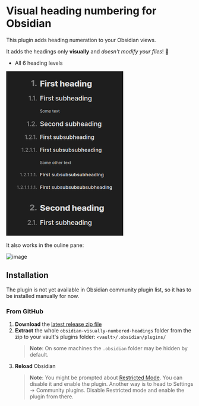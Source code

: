 # Visual heading numbering for Obsidian

This plugin adds heading numeration to your Obsidian views.

It adds the headings only **visually** and _doesn't modify your files_! 🎉

-   All 6 heading levels

![Screenshot of headings with added numbers](imgs/screenshot.png)

It also works in the ouline pane:

![image](https://user-images.githubusercontent.com/100810261/208636544-34256930-f36a-4539-9582-398588e281dd.png)


## Installation

The plugin is not yet available in Obsidian community plugin list, so it has to be installed manually for now.

### From GitHub

1. **Download** the [latest release zip file](https://github.com/platon-ivanov/obsidian-visual-numbered-headings/releases/latest)
2. **Extract** the whole `obsidian-visually-numbered-headings` folder from the zip to your vault's plugins folder: `<vault>/.obsidian/plugins/`
    > **Note**: On some machines the `.obsidian` folder may be hidden by default.
3. **Reload** Obsidian
    > **Note**: You might be prompted about [Restricted Mode](https://help.obsidian.md/Advanced+topics/Community+plugins#Safe+Mode). You can disable it and enable the plugin. Another way is to head to Settings → Community plugins. Disable Restricted mode and enable the plugin from there.
